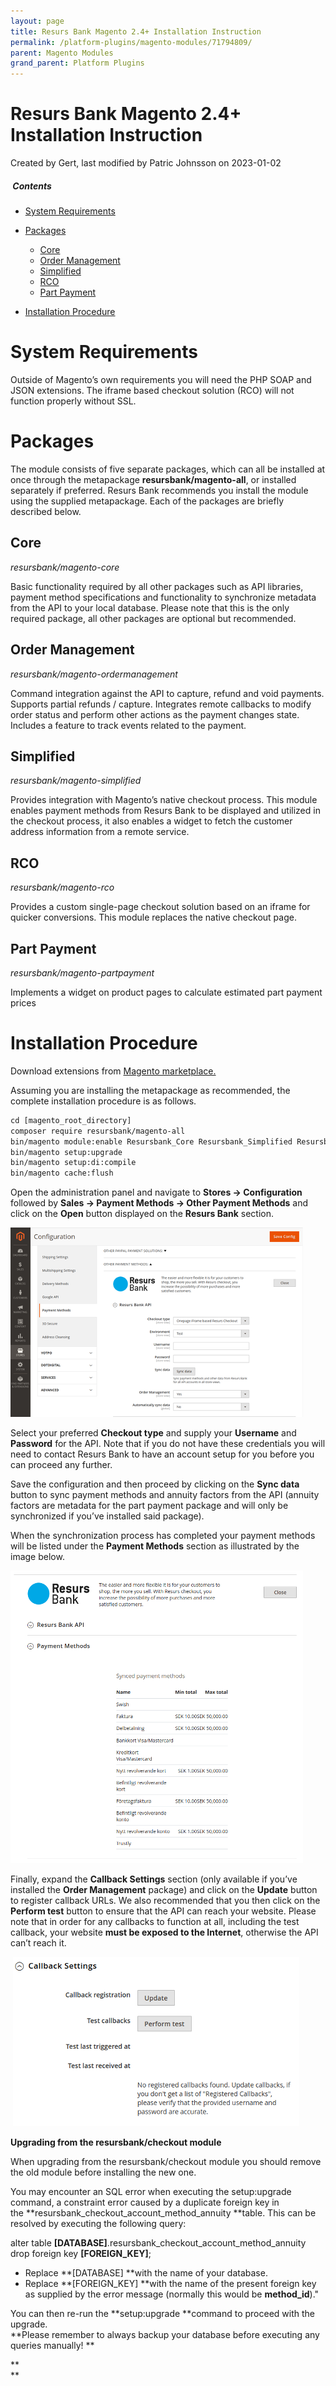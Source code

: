 ```yaml
---
layout: page
title: Resurs Bank Magento 2.4+ Installation Instruction
permalink: /platform-plugins/magento-modules/71794809/
parent: Magento Modules
grand_parent: Platform Plugins
---
```




# Resurs Bank Magento 2.4+ Installation Instruction 
Created by Gert, last modified by Patric Johnsson on 2023-01-02
#####  Contents
- [System
  Requirements](#resursbankmagento2.4+installationinstruction-systemrequirements)
- [Packages](#resursbankmagento2.4+installationinstruction-packages)
  - [Core](#resursbankmagento2.4+installationinstruction-core)
  - [Order
    Management](#resursbankmagento2.4+installationinstruction-ordermanagement)
  - [Simplified](#resursbankmagento2.4+installationinstruction-simplified)
  - [RCO](#resursbankmagento2.4+installationinstruction-rco)
  - [Part
    Payment](#resursbankmagento2.4+installationinstruction-partpayment)

- [Installation
  Procedure](#resursbankmagento2.4+installationinstruction-installationprocedure)

# System Requirements
Outside of Magento’s own requirements you will need the PHP SOAP and
JSON extensions. The iframe based checkout solution (RCO) will not
function properly without SSL.

# Packages
The module consists of five separate packages, which can all be
installed at once through the metapackage **resursbank/magento-all**, or
installed separately if preferred. Resurs Bank recommends you install
the module using the supplied metapackage. Each of the packages are
briefly described below.

## Core
*resursbank/magento-core*

Basic functionality required by all other packages such as API
libraries, payment method specifications and functionality to
synchronize metadata from the API to your local database. Please note
that this is the only required package, all other packages are optional
but recommended.

## Order Management
*resursbank/magento-ordermanagement*

Command integration against the API to capture, refund and void
payments. Supports partial refunds / capture. Integrates remote
callbacks to modify order status and perform other actions as the
payment changes state. Includes a feature to track events related to the
payment.

## Simplified
*resursbank/magento-simplified*

Provides integration with Magento’s native checkout process. This module
enables payment methods from Resurs Bank to be displayed and utilized in
the checkout process, it also enables a widget to fetch the customer
address information from a remote service.

## RCO
*resursbank/magento-rco*

Provides a custom single-page checkout solution based on an iframe for
quicker conversions. This module replaces the native checkout page.

## Part Payment
*resursbank/magento-partpayment*

Implements a widget on product pages to calculate estimated part payment
prices

# Installation Procedure
Download extensions from [Magento
marketplace.](https://marketplace.magento.com/resursbank-magento-all.html)

Assuming you are installing the metapackage as recommended, the complete
installation procedure is as follows.

```xml
cd [magento_root_directory]
composer require resursbank/magento-all
bin/magento module:enable Resursbank_Core Resursbank_Simplified Resursbank_Rco Resursbank_Ordermanagement Resursbank_Partpayment
bin/magento setup:upgrade
bin/magento setup:di:compile
bin/magento cache:flush
```
Open the administration panel and navigate to **Stores -\>
Configuration** followed by **Sales -\> Payment Methods -\> Other
Payment Methods** and click on the **Open** button displayed on the
**Resurs Bank** section.

![](../../../attachments/71794809/71794811.png)

Select your preferred **Checkout type** and supply your **Username** and
**Password** for the API. Note that if you do not have these credentials
you will need to contact Resurs Bank to have an account setup for you
before you can proceed any further.

Save the configuration and then proceed by clicking on the **Sync data**
button to sync payment methods and annuity factors from the API (annuity
factors are metadata for the part payment package and will only be
synchronized if you’ve installed said package).

When the synchronization process has completed your payment methods will
be listed under the **Payment Methods** section as illustrated by the
image below.

![](../../../attachments/71794809/71794812.png)

Finally, expand the **Callback Settings** section (only available if
you’ve installed the **Order Management** package) and click on the
**Update** button to register callback URLs. We also recommended that
you then click on the **Perform test** button to ensure that the API can
reach your website. Please note that in order for any callbacks to
function at all, including the test callback, your website **must be
exposed to the Internet**, otherwise the API can’t reach it.

 ![](../../../attachments/71794809/71794813.png)

**Upgrading from the resursbank/checkout module**

When upgrading from the resursbank/checkout module you should remove the
old module before installing the new one.

You may encounter an SQL error when executing the setup:upgrade command,
a constraint error caused by a duplicate foreign key in
the **resursbank_checkout_account_method_annuity **table. This can be
resolved by executing the following query:

alter table **\[DATABASE\]**.resursbank_checkout_account_method_annuity
drop foreign key **\[FOREIGN_KEY\]**;

- Replace **\[DATABASE\] **with the name of your database.
- Replace **\[FOREIGN_KEY\] **with the name of the present foreign key
  as supplied by the error message (normally this would
  be **method_id**)."

You can then re-run the **setup:upgrade **command to proceed with the
upgrade.  
**Please remember to always backup your database before executing any
queries manually! **

**  
**

